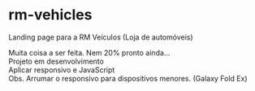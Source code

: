 # rm-vehicles

Landing page para a RM Veículos (Loja de automóveis)

Muita coisa a ser feita. Nem 20% pronto ainda... <br> Projeto em desenvolvimento <br> Aplicar responsivo e JavaScript <br> Obs. Arrumar o responsivo para dispositivos menores. (Galaxy Fold Ex)
